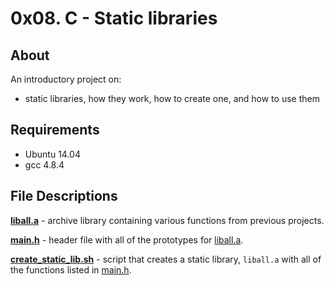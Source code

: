 # 0x08. C - Static libraries
## About
An introductory project on:
- static libraries, how they work, how to create one, and how to use them
## Requirements
- Ubuntu 14.04
- gcc 4.8.4
## File Descriptions
**[liball.a](liball.a)** - archive library containing various functions from previous projects.

**[main.h](main.h)** - header file with all of the prototypes for [liball.a](liball.a).

**[create_static_lib.sh](create_static_lib.sh)** - script that creates a static library, `liball.a` with all of the functions listed in [main.h](main.h).

